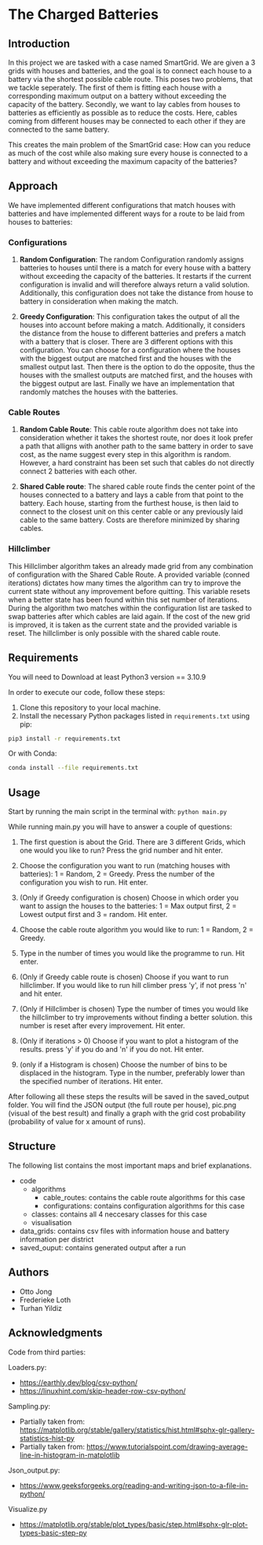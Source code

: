 # The Charged Batteries

## Introduction

In this project we are tasked with a case named SmartGrid. We are given a 3 grids with houses and batteries, and the goal is to connect each house to a battery via the shortest possible cable route. This poses two problems, that we tackle seperately. The first of them is fitting each house with a corresponding maximum output on a battery without exceeding the capacity of the battery. Secondly, we want to lay cables from houses to batteries as efficiently as possible as to reduce the costs. Here, cables coming from different houses may be connected to each other if they are connected to the same battery.

This creates the main problem of the SmartGrid case: How can you reduce as much of the cost while also making sure every house is connected to a battery and without exceeding the maximum capacity of the batteries?

## Approach

We have implemented different configurations that match houses with batteries and have implemented different ways for a route to be laid from houses to batteries:

### Configurations

1. **Random Configuration**: The random Configuration randomly assigns batteries to houses until there is a match for every house with a battery without exceeding the capacity of the batteries. It restarts if the current configuration is invalid and will therefore always return a valid solution. Additionally, this configuration does not take the distance from house to battery in consideration when making the match. 

2. **Greedy Configuration**: This configuration takes the output of all the houses into account before making a match. Additionally, it considers the distance from the house to different batteries and prefers a match with a battery that is closer. There are 3 different options with this configuration. You can choose for a configuration where the houses with the biggest output are matched first and the houses with the smallest output last. Then there is the option to do the opposite, thus the houses with the smallest outputs are matched first, and the houses with the biggest output are last. Finally we have an implementation that randomly matches the houses with the batteries.  

### Cable Routes

1. **Random Cable Route**: This cable route algorithm does not take into consideration whether it takes the shortest route, nor does it look prefer a path that alligns with another path to the same battery in order to save cost, as the name suggest every step in this algorithm is random. However, a hard constraint has been set such that cables do not directly connect 2 batteries with each other.

2. **Shared Cable route**: The shared cable route finds the center point of the houses connected to a battery and lays a cable from that point to the battery. Each house, starting from the furthest house, is then laid to connect to the closest unit on this center cable or any previously laid cable to the same battery. Costs are therefore minimized by sharing cables.

### Hillclimber

This Hillclimber algorithm takes an already made grid from any combination of configuration with the Shared Cable Route. A provided variable (conned iterations) dictates how many times the algorithm can try to improve the current state without any improvement before quitting. This variable resets when a better state has been found within this set number of iterations. During the algorithm two matches within the configuration list are tasked to swap batteries after which cables are laid again. If the cost of the new grid is improved, it is taken as the current state and the provided variable is reset. The hillclimber is only possible with the shared cable route.

## Requirements
You will need to Download at least Python3 version == 3.10.9

In order to execute our code, follow these steps:

1. Clone this repository to your local machine.
2. Install the necessary Python packages listed in `requirements.txt` using pip:
```bash
pip3 install -r requirements.txt
```

Or with Conda:
```bash
conda install --file requirements.txt
```


## Usage

Start by running the main script in the terminal with: `python main.py`

While running main.py you will have to answer a couple of questions:
1. The first question is about the Grid. There are 3 different Grids, which one would you like to run? Press the grid number and hit enter.

2. Choose the configuration you want to run (matching houses with batteries): 1 = Random, 2 = Greedy. Press the number of the configuration you wish to run. Hit enter.

3. (Only if Greedy configuration is chosen) Choose in which order you want to assign the houses to the batteries: 1 = Max output first, 2 = Lowest output first and 3 = random. Hit enter.

4. Choose the cable route algorithm you would like to run: 1 = Random, 2 = Greedy.

5. Type in the number of times you would like the programme to run. Hit enter.

6. (Only if Greedy cable route is chosen) Choose if you want to run hillclimber. If you would like to run hill climber press 'y', if not press 'n' and hit enter.

7. (Only if Hillclimber is chosen) Type the number of times you would like the hillclimber to try improvements without finding a better solution. this number is reset after every improvement. Hit enter.

8. (Only if iterations > 0) Choose if you want to plot a histogram of the results. press 'y' if you do and 'n' if you do not. Hit enter.

9. (only if a Histogram is chosen) Choose the number of bins to be displaced in the histogram. Type in the number, preferably lower than the specified number of iterations. Hit enter.

After following all these steps the results will be saved in the saved_output folder. You will find the JSON output (the full route per house), pic.png (visual of the best result) and finally a graph with the grid cost probability (probability of value for x amount of runs).

## Structure
The following list contains the most important maps and brief explanations.

- code
    - algorithms
        - cable_routes: contains the cable route algorithms for this case
        - configurations: contains configuration algorithms for this case
    - classes: contains all 4 neccesary classes for this case
    - visualisation
- data_grids: contains csv files with information house and battery information per district
- saved_ouput: contains generated output after a run

## Authors

- Otto Jong
- Frederieke Loth
- Turhan Yildiz

## Acknowledgments
Code from third parties:

Loaders.py:
-   https://earthly.dev/blog/csv-python/
-   https://linuxhint.com/skip-header-row-csv-python/

Sampling.py:
-   Partially taken from: https://matplotlib.org/stable/gallery/statistics/hist.html#sphx-glr-gallery-statistics-hist-py
-   Partially taken from: https://www.tutorialspoint.com/drawing-average-line-in-histogram-in-matplotlib

Json_output.py:
-   https://www.geeksforgeeks.org/reading-and-writing-json-to-a-file-in-python/ 

Visualize.py
-   https://matplotlib.org/stable/plot_types/basic/step.html#sphx-glr-plot-types-basic-step-py